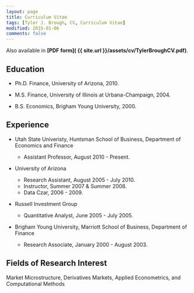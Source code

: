 ```yaml
---
layout: page
title: Curriculum Vitae
tags: [Tyler J. Brough, CV, Curriculum Vitae]
modified: 2015-01-06
comments: false
---
```


Also available in **[PDF form]( {{ site.url }}/assets/cv/TylerBroughCV.pdf)**.


## Education

* Ph.D. Finance, University of Arizona, 2010.

* M.S. Finance, University of Illinois at Urbana-Champaign, 2004.

* B.S. Economics, Brigham Young University, 2000.

## Experience

* Utah State Univeristy, Huntsman School of Business, Department of Economics and Finance
    - Assistant Professor, August 2010 - Present.


* University of Arizona
    - Research Assistant, August 2005 - July 2010.
    - Instructor, Summer 2007 & Summer 2008.
    - Data Czar, 2006 - 2009.


* Russell Investment Group
    - Quantitative Analyst, June 2005 - July 2005.


* Brigham Young University, Marriott School of Business, Department of Finance
    - Research Associate, January 2000 - August 2003.

## Fields of Research Interest 

Market Microstructure, Derivatives Markets, Applied Econometrics, and
Computational Methods

